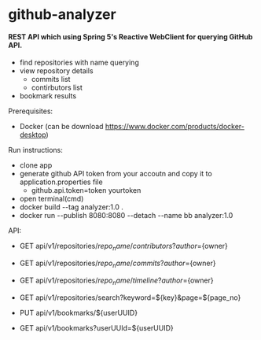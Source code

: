 # github-analyzer


#### REST API which using Spring 5's Reactive WebClient for querying GitHub API. 
+ find repositories with name querying
+ view repository details
    * commits list
    * contirbutors list
+ bookmark results


Prerequisites: 
* Docker (can be download https://www.docker.com/products/docker-desktop) 

Run instructions:
* clone app
* generate github API token from your accoutn and copy it to application.properties file
   + github.api.token=token yourtoken
* open terminal(cmd)
* docker build --tag analyzer:1.0 .
* docker run --publish 8080:8080 --detach --name bb analyzer:1.0

API: 

* GET api/v1/repositories/${repo_name}/contributors?author=${owner}
* GET api/v1/repositories/${repo_name}/commits?author=${owner}
* GET api/v1/repositories/${repo_name}/timeline?author=${owner}
* GET api/v1/repositories/search?keyword=${key}&page=${page_no}

* PUT api/v1/bookmarks/${userUUID}
* GET api/v1/bookmarks?userUUId=${userUUID}



